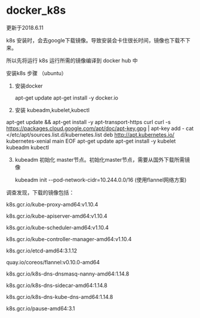# docker_k8s

更新于2018.6.11

k8s 安装时，会去google下载镜像。导致安装会卡住很长时间，镜像也下载不下来。

所以先将运行 k8s 运行所需的镜像编译到 docker hub 中

安装k8s 步骤 （ubuntu）

1. 安装docker

	apt-get update
	apt-get install -y docker.io
	
	
2. 安装 kubeadm,kubelet,kubectl
	
	
apt-get update && apt-get install -y apt-transport-https curl
curl -s https://packages.cloud.google.com/apt/doc/apt-key.gpg | apt-key add -
cat <<EOF >/etc/apt/sources.list.d/kubernetes.list
deb http://apt.kubernetes.io/ kubernetes-xenial main
EOF
apt-get update
apt-get install -y kubelet kubeadm kubectl
	
	
3. kubeadm 初始化 master节点。初始化master节点，需要从国外下载所需镜像

	kubeadm init --pod-network-cidr=10.244.0.0/16  (使用flannel网络方案)





调查发现，下载的镜像包括：

k8s.gcr.io/kube-proxy-amd64:v1.10.4

k8s.gcr.io/kube-apiserver-amd64:v1.10.4

k8s.gcr.io/kube-scheduler-amd64:v1.10.4

k8s.gcr.io/kube-controller-manager-amd64:v1.10.4

k8s.gcr.io/etcd-amd64:3.1.12

quay.io/coreos/flannel:v0.10.0-amd64

k8s.gcr.io/k8s-dns-dnsmasq-nanny-amd64:1.14.8

k8s.gcr.io/k8s-dns-sidecar-amd64:1.14.8

k8s.gcr.io/k8s-dns-kube-dns-amd64:1.14.8

k8s.gcr.io/pause-amd64:3.1


